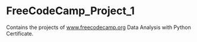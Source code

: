 # FreeCodeCamp_Project_1
Contains the projects of www.freecodecamp.org Data Analysis with Python Certificate.
